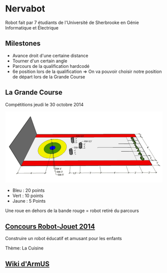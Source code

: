 Nervabot
========

Robot fait par 7 étudiants de l'Université de Sherbrooke en Génie Informatique et Électrique

Milestones
----------
- Avance droit d'une certaine distance
- Tourner d'un certain angle
- Parcours de la qualification hardcodé
- 6e position lors de la qualification => On va pouvoir choisir notre position de départ lors de la Grande Course

La Grande Course
----------------
Compétitions jeudi le 30 octobre 2014

![Parcours](/Images/ParcoursGrandeCourse.jpg "Parcours")

+ Bleu : 20 points
+ Vert : 10 points
+ Jaune : 5 Points

Une roue en dehors de la bande rouge = robot retiré du parcours

<a href="http://www.gel.usherbrooke.ca/crj/2014/">Concours Robot-Jouet 2014</a>
-------------------------------------------------------------------------------
Construire un robot éducatif et amusant pour les enfants

Thème: La Cuisine

<a href="http://www.gel.usherbrooke.ca/armus/index.php/Accueil">Wiki d'ArmUS</a>
--------------------------------------------------------------------------------
